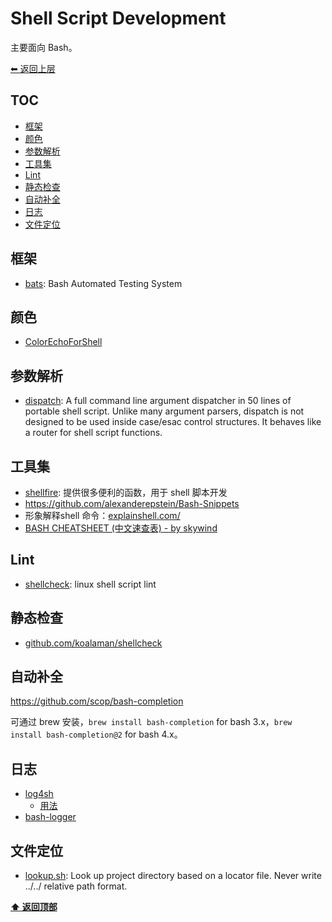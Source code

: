 <a name="top"></a>
# Shell Script Development

主要面向 Bash。

[⬅︎ 返回上层](../#shell-script-development)

## TOC

<!-- MarkdownTOC GFM -->

- [框架](#框架)
- [颜色](#颜色)
- [参数解析](#参数解析)
- [工具集](#工具集)
- [Lint](#lint)
- [静态检查](#静态检查)
- [自动补全](#自动补全)
- [日志](#日志)
- [文件定位](#文件定位)

<!-- /MarkdownTOC -->

## 框架

- [bats](https://github.com/sstephenson/bats): Bash Automated Testing System

## 颜色

- [ColorEchoForShell](https://github.com/PeterDaveHello/ColorEchoForShell)

## 参数解析

- [dispatch](https://github.com/Mosai/workshop/blob/master/doc/dispatch.md): A full command line argument dispatcher in 50 lines of portable shell script. Unlike many argument parsers, dispatch is not designed to be used inside case/esac control structures. It behaves like a router for shell script functions.

## 工具集

- [shellfire](https://github.com/shellfire-dev/shellfire): 提供很多便利的函数，用于 shell 脚本开发
- https://github.com/alexanderepstein/Bash-Snippets
- 形象解释shell 命令：[explainshell.com/](https://explainshell.com/)
- [BASH CHEATSHEET (中文速查表) - by skywind](https://github.com/skywind3000/awesome-cheatsheets/blob/master/languages/bash.sh)

## Lint

- [shellcheck](https://github.com/koalaman/shellcheck): linux shell script lint

## 静态检查

- [github.com/koalaman/shellcheck](https://github.com/koalaman/shellcheck)

## 自动补全

https://github.com/scop/bash-completion

可通过 brew 安装，`brew install bash-completion` for bash 3.x，`brew install bash-completion@2` for bash 4.x。

## 日志

- [log4sh](https://github.com/kward/log4sh)
  - [用法](https://github.com/kward/log4sh/blob/master/doc/log4sh.md)
- [bash-logger](https://github.com/adoyle-h/bash-logger)

## 文件定位

- [lookup.sh](https://github.com/adoyle-h/lookup.sh): Look up project directory based on a locator file. Never write ../../ relative path format.

**[⬆ 返回顶部](#top)**
